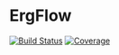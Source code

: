 # ErgFlow

[![Build Status](https://github.com/zuhengxu/ErgFlow.jl/actions/workflows/CI.yml/badge.svg?branch=main)](https://github.com/zuhengxu/ErgFlow.jl/actions/workflows/CI.yml?query=branch%3Amain)
[![Coverage](https://codecov.io/gh/zuhengxu/ErgFlow.jl/branch/main/graph/badge.svg)](https://codecov.io/gh/zuhengxu/ErgFlow.jl)
